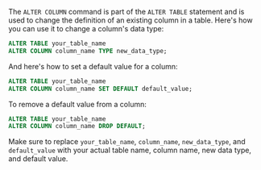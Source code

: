 The `ALTER COLUMN` command is part of the `ALTER TABLE` statement and is used to change the definition of an existing column in a table. Here's how you can use it to change a column's data type:

```sql
ALTER TABLE your_table_name
ALTER COLUMN column_name TYPE new_data_type;
```

And here's how to set a default value for a column:

```sql
ALTER TABLE your_table_name
ALTER COLUMN column_name SET DEFAULT default_value;
```

To remove a default value from a column:

```sql
ALTER TABLE your_table_name
ALTER COLUMN column_name DROP DEFAULT;
```

Make sure to replace `your_table_name`, `column_name`, `new_data_type`, and `default_value` with your actual table name, column name, new data type, and default value.
